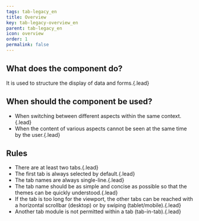 ```yaml
---
tags: tab-legacy_en
title: Overview
key: tab-legacy-overview_en
parent: tab-legacy_en
icon: overview
order: 1
permalink: false  
---
```


## What does the component do?
It is used to structure the display of data and forms.{.lead}

## When should the component be used?
* When switching between different aspects within the same context.{.lead}
* When the content of various aspects cannot be seen at the same time by the user.{.lead}

## Rules
* There are at least two tabs.{.lead}
* The first tab is always selected by default.{.lead}
* The tab names are always single-line.{.lead}
* The tab name should be as simple and concise as possible so that the themes can be quickly understood.{.lead}
* If the tab is too long for the viewport, the other tabs can be reached with a horizontal scrollbar (desktop) or by swiping (tablet/mobile).{.lead}
* Another tab module is not permitted within a tab (tab-in-tab).{.lead}